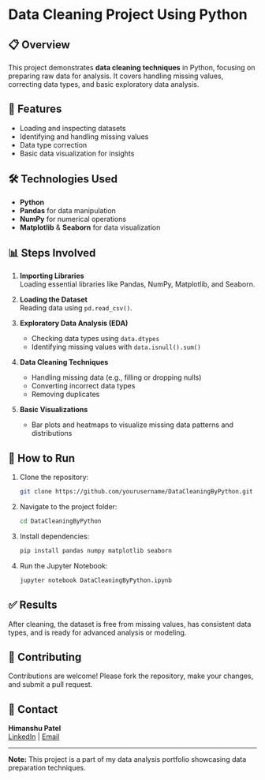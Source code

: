 # Data Cleaning Project Using Python

## 📋 Overview
This project demonstrates **data cleaning techniques** in Python, focusing on preparing raw data for analysis. It covers handling missing values, correcting data types, and basic exploratory data analysis.

## 🚀 Features
- Loading and inspecting datasets
- Identifying and handling missing values
- Data type correction
- Basic data visualization for insights

## 🛠️ Technologies Used
- **Python**
- **Pandas** for data manipulation
- **NumPy** for numerical operations
- **Matplotlib** & **Seaborn** for data visualization

## 📊 Steps Involved
1. **Importing Libraries**  
   Loading essential libraries like Pandas, NumPy, Matplotlib, and Seaborn.

2. **Loading the Dataset**  
   Reading data using `pd.read_csv()`.

3. **Exploratory Data Analysis (EDA)**  
   - Checking data types using `data.dtypes`  
   - Identifying missing values with `data.isnull().sum()`

4. **Data Cleaning Techniques**  
   - Handling missing data (e.g., filling or dropping nulls)  
   - Converting incorrect data types  
   - Removing duplicates

5. **Basic Visualizations**  
   - Bar plots and heatmaps to visualize missing data patterns and distributions

## 📂 How to Run
1. Clone the repository:
   ```bash
   git clone https://github.com/yourusername/DataCleaningByPython.git
   ```
2. Navigate to the project folder:
   ```bash
   cd DataCleaningByPython
   ```
3. Install dependencies:
   ```bash
   pip install pandas numpy matplotlib seaborn
   ```
4. Run the Jupyter Notebook:
   ```bash
   jupyter notebook DataCleaningByPython.ipynb
   ```

## ✅ Results
After cleaning, the dataset is free from missing values, has consistent data types, and is ready for advanced analysis or modeling.

## 🤝 Contributing
Contributions are welcome! Please fork the repository, make your changes, and submit a pull request.

## 📧 Contact
**Himanshu Patel**  
[LinkedIn](https://www.linkedin.com/in/himanshu-patel-7b11ba23a/) | [Email](mailto:hp3554887@gmail.com)

---
**Note:** This project is a part of my data analysis portfolio showcasing data preparation techniques.

